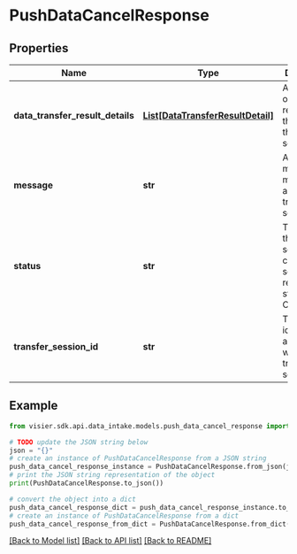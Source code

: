 # PushDataCancelResponse


## Properties

Name | Type | Description | Notes
------------ | ------------- | ------------- | -------------
**data_transfer_result_details** | [**List[DataTransferResultDetail]**](DataTransferResultDetail.md) | A list of objects representing the results of the transfer session. | [optional] 
**message** | **str** | A meaningful message about the transfer session. | [optional] 
**status** | **str** | The status of the transfer session. A cancelled session returns the status CANCELLED. | [optional] 
**transfer_session_id** | **str** | The unique identifier associated with the transfer session. | [optional] 

## Example

```python
from visier.sdk.api.data_intake.models.push_data_cancel_response import PushDataCancelResponse

# TODO update the JSON string below
json = "{}"
# create an instance of PushDataCancelResponse from a JSON string
push_data_cancel_response_instance = PushDataCancelResponse.from_json(json)
# print the JSON string representation of the object
print(PushDataCancelResponse.to_json())

# convert the object into a dict
push_data_cancel_response_dict = push_data_cancel_response_instance.to_dict()
# create an instance of PushDataCancelResponse from a dict
push_data_cancel_response_from_dict = PushDataCancelResponse.from_dict(push_data_cancel_response_dict)
```
[[Back to Model list]](../README.md#documentation-for-models) [[Back to API list]](../README.md#documentation-for-api-endpoints) [[Back to README]](../README.md)


